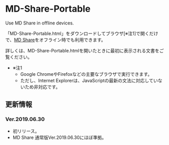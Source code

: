 # MD-Share-Portable
Use MD Share in offline devices.

「MD-Share-Portable.html」をダウンロードしてブラウザ[※注1]で開くだけで、[MD Share](https://github.com/SorutoProject/MD-Share)をオフライン時でも利用できます。

詳しくは、MD-Share-Portable.htmlを開いたときに最初に表示される文書をご覧ください。

* ※注1
  * Google ChromeやFirefoxなどの主要なブラウザで実行できます。  
  * ただし、Internet Explorerは、JavaScriptの最新の文法に対応していないため非対応です。
  
## 更新情報

### Ver.2019.06.30
* 初リリース。
* MD Share 通常版Ver.2019.06.30にほぼ準拠。
